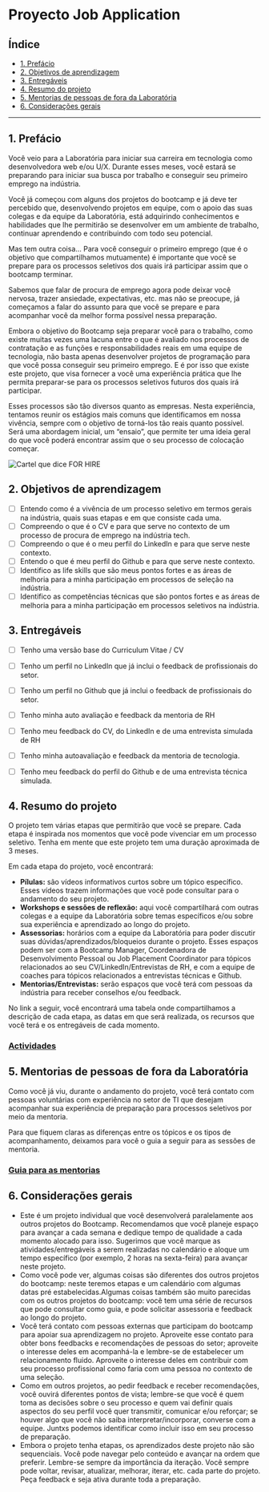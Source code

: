 # Proyecto Job Application

## Índice

- [1. Prefácio](#1-prefácio)
- [2. Objetivos de aprendizagem](#2-objetivos-de-aprendizagem)
- [3. Entregáveis](#3-entregáveis)
- [4. Resumo do projeto](#4-resumo-do-projeto)
- [5. Mentorias de pessoas de fora da Laboratória](#5-mentorias-de-pessoas-de-fora-da-laboratória)
- [6. Considerações gerais](#6-considerações-gerais)


---

## 1. Prefácio

Você veio para a Laboratória para iniciar sua carreira em tecnologia como desenvolvedora web e/ou U/X. 
Durante esses meses, você estará se preparando para iniciar sua busca por trabalho e conseguir seu primeiro emprego na indústria.

Você já começou com alguns dos projetos do bootcamp e já deve ter percebido que, desenvolvendo projetos em equipe, com o apoio das suas colegas e
da equipe da Laboratória, está adquirindo conhecimentos e habilidades que lhe permitirão se desenvolver em um ambiente de trabalho, continuar
aprendendo e contribuindo com todo seu potencial.

Mas tem outra coisa… Para você conseguir o primeiro emprego (que é o objetivo que compartilhamos mutuamente) é importante que você se prepare para
os processos seletivos dos quais irá participar assim que o bootcamp terminar.

Sabemos que falar de procura de emprego agora pode deixar você nervosa, trazer ansiedade, expectativas, etc. mas não se preocupe, já começamos a
falar do assunto para que você se prepare e para acompanhar você da melhor forma possível nessa preparação.

Embora o objetivo do Bootcamp seja preparar você para o trabalho, como existe muitas vezes uma lacuna entre o que é avaliado nos processos de
contratação e as funções e responsabilidades reais em uma equipe de tecnologia, não basta apenas desenvolver projetos de programação para que você
possa conseguir seu primeiro emprego. E é por isso que existe este projeto, que visa fornecer a você uma experiência prática que lhe permita
preparar-se para os processos seletivos futuros dos quais irá participar.

Esses processos são tão diversos quanto as empresas. Nesta experiência, tentamos reunir os estágios mais comuns que identificamos em nossa
vivência, sempre com o objetivo de torná-los tão reais quanto possível. Será uma abordagem inicial, um “ensaio”, que permite ter uma ideia geral
do que você poderá encontrar assim que o seu processo de colocação começar.

![Cartel que dice FOR HIRE](https://user-images.githubusercontent.com/110297/135535064-9a0c0aa1-5b25-4c83-a909-4875a86d9963.jpg)

## 2. Objetivos de aprendizagem

- [ ] Entendo como é a vivência de um processo seletivo em termos gerais na indústria, quais suas etapas e em que consiste cada uma.
- [ ] Compreendo o que é o CV e para que serve no contexto de um processo de procura de emprego na indústria tech.
- [ ] Compreendo o que é o meu perfil do LinkedIn e para que serve neste contexto.
- [ ] Entendo o que é meu perfil do Github e para que serve neste contexto.
- [ ] Identifico as life skills que são meus pontos fortes e as áreas de melhoria para a minha participação em processos de seleção na indústria.
- [ ] Identifico as competências técnicas que são pontos fortes e as áreas de melhoria para a minha participação em processos seletivos na indústria.

## 3. Entregáveis

- [ ] Tenho uma versão base do Curriculum Vitae / CV
- [ ] Tenho um perfil no LinkedIn que já inclui o feedback de profissionais do setor.
- [ ] Tenho um perfil no Github que já inclui o feedback de profissionais do setor.
- [ ] Tenho minha auto avaliação e feedback da mentoria de RH
- [ ] Tenho meu feedback do CV, do LinkedIn e de uma entrevista simulada de RH
- [ ] Tenho minha autoavaliação e feedback da mentoria de tecnologia.
- [ ] Tenho meu feedback do perfil do Github e de uma entrevista técnica simulada.


## 4. Resumo do projeto

O projeto tem várias etapas que permitirão que você se prepare. Cada etapa é inspirada nos momentos que você pode vivenciar em um processo
seletivo. Tenha em mente que este projeto tem uma duração aproximada de 3 meses.

Em cada etapa do projeto, você encontrará:

- **Pílulas:** são vídeos informativos curtos sobre um tópico específico. Esses vídeos trazem informações que você pode consultar para o andamento do
seu projeto.
- **Workshops e sessões de reflexão:** aqui você compartilhará com outras colegas e a equipe da Laboratória sobre temas específicos e/ou sobre sua
experiência e aprendizado ao longo do projeto.
- **Assessorias:** horários com a equipe da Laboratória para poder discutir suas dúvidas/aprendizados/bloqueios durante o projeto. Esses espaços
podem ser com a Bootcamp Manager, Coordenadora de Desenvolvimento Pessoal ou Job Placement Coordinator para tópicos relacionados ao seu
CV/LinkedIn/Entrevistas de RH, e com a equipe de coaches para tópicos relacionados a entrevistas técnicas e Github.
- **Mentorias/Entrevistas:** serão espaços que você terá com pessoas da indústria para receber conselhos e/ou feedback.

No link a seguir, você encontrará uma tabela onde compartilhamos a descrição de cada etapa, as datas em que será realizada, os recursos que você
terá e os entregáveis de cada momento.

### [Actividades](./Activities.pt-BR.md)

## 5. Mentorias de pessoas de fora da Laboratória

Como você já viu, durante o andamento do projeto, você terá contato com pessoas voluntárias com experiência no setor de TI que desejam acompanhar
sua experiência de preparação para processos seletivos por meio da mentoria.

Para que fiquem claras as diferenças entre os tópicos e os tipos de acompanhamento, deixamos para você o guia a seguir para as sessões de
mentoria.

### [Guia para as mentorias](./Mentoring.pt-BR.md)

## 6. Considerações gerais

- Este é um projeto individual que você desenvolverá paralelamente aos outros projetos do Bootcamp. Recomendamos que você planeje espaço para
avançar a cada semana e dedique tempo de qualidade a cada momento alocado para isso. Sugerimos que você marque as atividades/entregáveis a serem
realizadas no calendário e aloque um tempo específico (por exemplo, 2 horas na sexta-feira) para avançar neste projeto.
- Como você pode ver, algumas coisas são diferentes dos outros projetos do bootcamp: neste teremos etapas e um calendário com algumas datas pré
estabelecidas.Algumas coisas também são muito parecidas com os outros projetos do bootcamp: você tem uma série de recursos que pode consultar como
guia, e pode solicitar assessoria e feedback ao longo do projeto.
- Você terá contato com pessoas externas que participam do bootcamp para apoiar sua aprendizagem no projeto. Aproveite esse contato para obter
bons feedbacks e recomendações de pessoas do setor; aproveite o interesse deles em acompanhá-la e lembre-se de estabelecer um relacionamento
fluido. Aproveite o interesse deles em contribuir com seu processo profissional como faria com uma pessoa no contexto de uma seleção.
- Como em outros projetos, ao pedir feedback e receber recomendações, você ouvirá diferentes pontos de vista; lembre-se que você é quem toma as
decisões sobre o seu processo e quem vai definir quais aspectos do seu perfil você quer transmitir, comunicar e/ou reforçar; se houver algo que
você não saiba interpretar/incorporar, converse com a equipe. Juntxs podemos identificar como incluir isso em seu processo de preparação.
- Embora o projeto tenha etapas, os aprendizados deste projeto não são sequenciais. Você pode navegar pelo conteúdo e avançar na ordem que
preferir. Lembre-se sempre da importância da iteração. Você sempre pode voltar, revisar, atualizar, melhorar, iterar, etc. cada parte do projeto.
Peça feedback e seja ativa durante toda a preparação.

